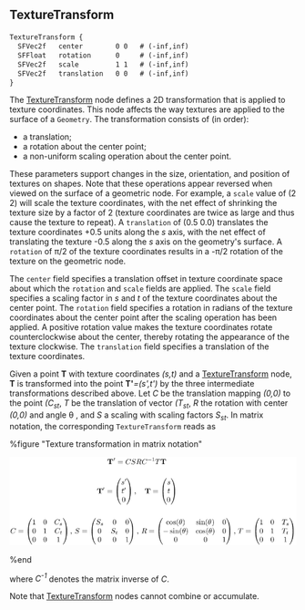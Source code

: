 ## TextureTransform

```
TextureTransform {
  SFVec2f   center        0 0   # (-inf,inf)
  SFFloat   rotation      0     # (-inf,inf)
  SFVec2f   scale         1 1   # (-inf,inf)
  SFVec2f   translation   0 0   # (-inf,inf)
}
```

The [TextureTransform](#texturetransform) node defines a 2D transformation that
is applied to texture coordinates. This node affects the way textures are
applied to the surface of a `Geometry`. The transformation consists of (in
order):

- a translation;
- a rotation about the center point;
- a non-uniform scaling operation about the center point.

These parameters support changes in the size, orientation, and position of
textures on shapes. Note that these operations appear reversed when viewed on
the surface of a geometric node. For example, a `scale` value of (2 2) will
scale the texture coordinates, with the net effect of shrinking the texture size
by a factor of 2 (texture coordinates are twice as large and thus cause the
texture to repeat). A `translation` of (0.5 0.0) translates the texture
coordinates +0.5 units along the *s* axis, with the net effect of translating
the texture -0.5 along the *s* axis on the geometry's surface. A `rotation` of
π/2 of the texture coordinates results in a -π/2 rotation of the texture on
the geometric node.

The `center` field specifies a translation offset in texture coordinate space
about which the `rotation` and `scale` fields are applied. The `scale` field
specifies a scaling factor in *s* and *t* of the texture coordinates about the
center point. The `rotation` field specifies a rotation in radians of the
texture coordinates about the center point after the scaling operation has been
applied. A positive rotation value makes the texture coordinates rotate
counterclockwise about the center, thereby rotating the appearance of the
texture clockwise. The `translation` field specifies a translation of the
texture coordinates.

Given a point **T** with texture coordinates *(s,t)* and a
[TextureTransform](#texturetransform) node, **T** is transformed into the point
**T'***=(s',t')* by the three intermediate transformations described above. Let
*C* be the translation mapping *(0,0)* to the point
*(C<sub>s</sub><sub>t</sub>*, *T* be the translation of vector
*(T<sub>s</sub><sub>t</sub>*, *R* the rotation with center *(0,0)* and angle θ
, and *S* a scaling with scaling factors *S<sub>s</sub><sub>t</sub>*. In matrix
notation, the corresponding `TextureTransform` reads as

%figure "Texture transformation in matrix notation"

![Texture transformation in matrix notation](images/texture_transform.png)

%end

where *C<sup>-1</sup>* denotes the matrix inverse of *C*.

Note that [TextureTransform](#texturetransform) nodes cannot combine or
accumulate.

